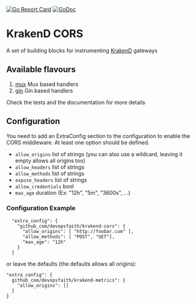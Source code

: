 [![Go Report Card](https://goreportcard.com/badge/github.com/devopsfaith/krakend-cors)](https://goreportcard.com/report/github.com/devopsfaith/krakend-cors)  [![GoDoc](https://godoc.org/github.com/devopsfaith/krakend-cors?status.svg)](https://godoc.org/github.com/devopsfaith/krakend-cors)

KrakenD CORS
====

A set of building blocks for instrumenting [KrakenD](http://www.krakend.io) gateways

## Available flavours

1. [mux](https://github.com/devopsfaith/krakend-cors/blob/master/mux) Mux based handlers
2. [gin](https://github.com/devopsfaith/krakend-cors/blob/master/gin) Gin based handlers

Check the tests and the documentation for more details

## Configuration

You need to add an ExtraConfig section to the configuration to enable the CORS middleware.
At least one option should be defined.

- `allow_origins` list of strings (you can also use a wildcard, leaving it empty allows all origins too)
- `allow_headers` list of strings
- `allow_methods` list of strings
- `expose_headers` list of strings
- `allow_credentials` bool
- `max_age` duration (Ex: "12h", "5m", "3600s", ...)

### Configuration Example

```
  "extra_config": {
    "github_com/devopsfaith/krakend-cors": {
      "allow_origins": [ "http://foobar.com" ],
      "allow_methods": [ "POST", "GET"],
      "max_age": "12h"
    }
  }
  ```

  or leave the defaults (the defaults allows all origins):
  ```
  "extra_config": {
    github_com/devopsfaith/krakend-metrics": {
      "allow_origins": []
    }
  }
  ```
